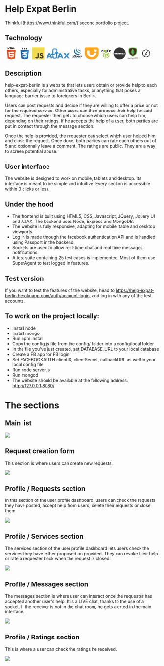 # Help Expat Berlin

Thinkful (https://www.thinkful.com/) second portfolio project.

## Technology

<img src="https://raw.githubusercontent.com/NicolasMachado/Help-Expat-Berlin/master/views/images/icons/html5.png" height="40px" alt="HTML5" title="HTML5" /> <img src="https://raw.githubusercontent.com/NicolasMachado/Help-Expat-Berlin/master/views/images/icons/css3.png" height="40px" alt="CSS3" title="CSS3" /> <img src="https://raw.githubusercontent.com/NicolasMachado/Help-Expat-Berlin/master/views/images/icons/javascript.png" height="40px" alt="Javascript" title="Javascript" /> <img src="https://raw.githubusercontent.com/NicolasMachado/Help-Expat-Berlin/master/views/images/icons/ajax.png" height="40px" alt="Ajax" title="Ajax" /> <img src="https://raw.githubusercontent.com/NicolasMachado/Help-Expat-Berlin/master/views/images/icons/jquery.png" height="40px" alt="jQuery" title="jQuery" /> <img src="https://raw.githubusercontent.com/NicolasMachado/Help-Expat-Berlin/master/views/images/icons/jqueryui.png" height="40px" alt="jQuery UI" title="jQuery UI" /> <img src="https://raw.githubusercontent.com/NicolasMachado/Help-Expat-Berlin/master/views/images/icons/nodejs.png" height="40px" alt="Redux" title="Redux" /> <img src="https://raw.githubusercontent.com/NicolasMachado/Help-Expat-Berlin/master/views/images/icons/express.png" height="40px" alt="Express" title="Express" /> <img src="https://raw.githubusercontent.com/NicolasMachado/Help-Expat-Berlin/master/views/images/icons/mongodb.png" height="40px" alt="Mongo DB" title="Mongo DB" /> <img src="https://raw.githubusercontent.com/NicolasMachado/Help-Expat-Berlin/master/views/images/icons/socketio.png" height="40px" alt="Socket IO" title="Socket IO" />

## Description
help-expat-berlin is a website that lets users obtain or provide help to each others, especially for administrative
tasks, or anything that poses a language barrier issue to foreigners in Berlin.

Users can post requests and decide if they are willing to offer a price or not for the required service. Other users
can then propose their help for said request. The requester then gets to choose which users can help him, depending on
their ratings. If he accepts the help of a user, both parties are put in contact through the message section.

Once the help is provided, the requester can select which user helped him and close the request. Once done, both parties
can rate each others out of 5 and optionnally leave a comment.
The ratings are public. They are a way to screen potential abuse.

## User interface

The website is designed to work on mobile, tablets and desktop. Its interface is meant to be simple and intuitive. Every
section is accessible within 3 clicks or less.

## Under the hood

* The frontend is built using HTML5, CSS, Javascript, JQuery, Jquery UI and AJAX. The backend uses Node, Express and MongoDB.
* The website is fully responsive, adapting for mobile, table and desktop viewports.
* Log in is made through the facebook authentication API and is handled using Passport in the backend.
* Sockets are used to allow real-time chat and real time messages notifications.
* A test suite containing 25 test cases is implemented. Most of them use SuperAgent to test logged in features.

## Test version

If you want to test the features of the website, head to https://help-expat-berlin.herokuapp.com/auth/account-login,
and log in with any of the test accounts.


## To work on the project locally:
* Install node
* Install mongo
* Run npm install
* Copy the config.js file from the config/ folder into a config/local folder
* In the file you've just created, set DATABASE_URL to your local database
* Create a FB app for FB login
* Set FACEBOOKAUTH clientID, clientSecret, callbackURL as well in your local config file
* Run node server.js
* Run mongod
* The website should be available at the following address: http://127.0.0.1:8080/

# The sections

## Main list

<img src="https://content.screencast.com/users/zeroots/folders/Jing/media/b4fadfb4-360f-468a-b342-997fc9085126/2017-04-04_2222.png" />

## Request creation form

This section is where users can create new requests.

<img src="https://content.screencast.com/users/zeroots/folders/Jing/media/79e45c5c-9308-412d-a38f-c5c4c77a363b/2017-04-04_2225.png" />

## Profile / Requests section

In this section of the user profile dashboard, users can check the requests they have posted, accept help from users, delete their
requests or close them

<img src="https://content.screencast.com/users/zeroots/folders/Jing/media/61c73e0e-43f5-499a-95e7-b550dbb1f392/2017-04-04_2226.png" />

## Profile / Services section

The services section of the user profile dashboard lets users check the services they have either proposed on provided. They can revoke
their help or rate a requester back when the request is closed.

<img src="https://content.screencast.com/users/zeroots/folders/Jing/media/d76e5fd6-8793-4887-8614-c1ac73c65396/2017-04-04_2228.png" />

## Profile / Messages section

The messages section is where user can interact once the requester has accepted another user's help. It is a LIVE chat, thanks to the use
of a socket. If the receiver is not in the chat room, he gets alerted in the main interface.

<img src="https://content.screencast.com/users/zeroots/folders/Jing/media/9ece2834-2ec5-4aff-bc9e-d4c3d396e4d9/2017-04-04_2229.png" />

## Profile / Ratings section

This is where a user can check the ratings he received.

<img src="https://content.screencast.com/users/zeroots/folders/Jing/media/0c2e5585-12ff-41ae-b241-22f82941dc9a/2017-04-04_2230.png" />
